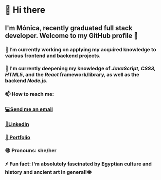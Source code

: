 
                         
# 👋 Hi there 
 
## I'm Mónica, recently graduated full stack developer. Welcome to my GitHub profile 🚀


### 🔭 I’m currently working on applying my acquired knowledge to various frontend and backend projects.


### 🌱 I'm currently deepening my knowledge of ***JavaScript, CSS3, HTML5***, and the ***React*** framework/library, as well as the backend ***Node.js***.

   

### **📫 How to reach me:**


  ### [💻Send me an email](mailto:moirivilla@gmail.com)
    
  ### [🔎LinkedIn](https://www.linkedin.com/in/monica-irimia/)

  ### [📓 Portfolio](https://portfolio-monica.vercel.app/)
 
  
### 😄 Pronouns: she/her


### ⚡ Fun fact:  I'm absolutely fascinated by Egyptian culture and history and ancient art in general!👁


